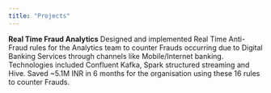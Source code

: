 ```yaml
---
title: "Projects"
---
```



**Real Time Fraud Analytics**
Designed and implemented Real Time Anti-Fraud rules for the Analytics team to counter Frauds occurring due to Digital Banking Services through channels like Mobile/Internet banking.
Technologies included Confluent Kafka, Spark structured streaming and Hive.
Saved ~5.1M INR in 6 months for the organisation using these 16 rules to counter Frauds.
